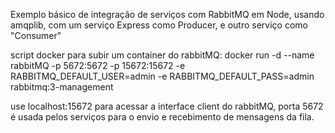 Exemplo básico de integração de serviços com RabbitMQ em Node, usando amqplib, com um serviço Express como Producer, e outro serviço como "Consumer"

script docker para subir um container do rabbitMQ:
docker run -d --name rabbitMQ -p 5672:5672 -p 15672:15672 -e RABBITMQ_DEFAULT_USER=admin -e RABBITMQ_DEFAULT_PASS=admin  rabbitmq:3-management

use localhost:15672 para acessar a interface client do rabbitMQ, porta 5672 é usada pelos serviços para o envio e recebimento de mensagens da fila.